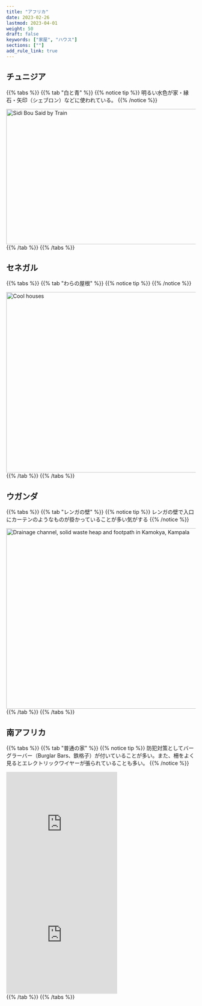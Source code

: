 ```yaml
---
title: "アフリカ"
date: 2023-02-26
lastmod: 2023-04-01
weight: 50
draft: false
keywords: ["家屋", "ハウス"]
sections: [""]
add_rule_link: true
---
```


<script async src="//embedr.flickr.com/assets/client-code.js" charset="utf-8"></script>

## チュニジア

{{% tabs %}}
{{% tab "白と青" %}}
{{% notice tip %}}
明るい水色が家・縁石・矢印（シェブロン）などに使われている。
{{% /notice %}}
<div class="googlemap-if">
<a data-flickr-embed="true" href="https://www.flickr.com/photos/dennissylvesterhurd/25859556083/in/photolist-Fp7Z6e-22wxpCc-27wgKh4-c1gHnj-22GriZF-mGtmRF-Ej57Va-ah71KL-FUh6n7-pVGgVJ-ah6Gu7-21f6Wwc-23UZJ2b-p2Swkk-HbkB-22A1mmr-28Jebim-qdcZaY-jgrEF8-HDgPPg-bJnkjn-CWNPTt-21f6XJx-Cw7jfV-23oS1K7-p8C7cW-XGkQyu-jGSuj-rXhkUv-6AETT-4cndJg-8E8Ap2-cYS8Dm-cXpKxh-q5q5Dk-pN41ut-26A56ux-EsEi7Y-4cnfLr-bqnsJU-bjgmM6-4crdAU-FoSt2f-pVv95X-m1Gffr-4FdLLZ-bEeavc-qqG1iF-23xHyvB-21vfvoh" title="Sidi Bou Said by Train"><img src="https://live.staticflickr.com/1603/25859556083_361825d180_z.jpg" width="640" height="360" alt="Sidi Bou Said by Train"/></a>
</div>
{{% /tab %}}
{{% /tabs %}}

## セネガル

{{% tabs %}}
{{% tab "わらの屋根" %}}
{{% notice tip %}}
{{% /notice %}}
<div class="googlemap-if">
<a data-flickr-embed="true" href="https://www.flickr.com/photos/mmmavocado/34952979183/" title="Cool houses"><img src="https://live.staticflickr.com/4109/34952979183_16d8d8ff52_z.jpg" width="640" height="480" alt="Cool houses"/></a>
</div>
{{% /tab %}}
{{% /tabs %}}

## ウガンダ

{{% tabs %}}
{{% tab "レンガの壁" %}}
{{% notice tip %}}
レンガの壁で入口にカーテンのようなものが掛かっていることが多い気がする
{{% /notice %}}
<div class="googlemap-if">
<a data-flickr-embed="true" href="https://www.flickr.com/photos/gtzecosan/4331538683/" title="Drainage channel, solid waste heap and footpath in Kamokya, Kampala"><img src="https://live.staticflickr.com/4060/4331538683_68302ae6e1_z.jpg" width="640" height="480" alt="Drainage channel, solid waste heap and footpath in Kamokya, Kampala"/></a>
</div>
{{% /tab %}}
{{% /tabs %}}

## 南アフリカ

{{% tabs %}}
{{% tab "普通の家" %}}
{{% notice tip %}}
防犯対策として<span class="quiz">バーグラーバー（Burglar Bars、鉄格子）</span>が付いていることが多い。また、柵をよく見るとエレクトリックワイヤーが張られていることも多い。
{{% /notice %}}
<div class="googlemap-if">
<iframe src="https://www.google.com/maps/embed?pb=!4v1682283657883!6m8!1m7!1sPV4BSoKJSpk2SBwFfdJxtA!2m2!1d-34.04342394372563!2d18.51732175162858!3f13.819907395205497!4f-3.8715017447142372!5f3.325193203789971" width="295" height="295" style="border:0;" allowfullscreen="" loading="lazy" referrerpolicy="no-referrer-when-downgrade"></iframe>
<iframe src="https://www.google.com/maps/embed?pb=!4v1682284165694!6m8!1m7!1seXuNZyme4Cy2mWT7ORBV1Q!2m2!1d-29.83016438817616!2d31.01121558441056!3f170.21138774432524!4f6.853126215654527!5f1.8029387404032464" width="295" height="295" style="border:0;" allowfullscreen="" loading="lazy" referrerpolicy="no-referrer-when-downgrade"></iframe>
</div>
{{% /tab %}}
{{% /tabs %}}

